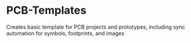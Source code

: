 # PCB-Templates
Creates basic template for PCB projects and prototypes, including sync automation for symbols, footprints, and images
